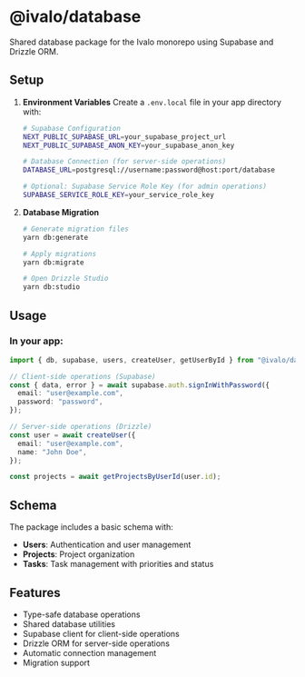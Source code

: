 # @ivalo/database

Shared database package for the Ivalo monorepo using Supabase and Drizzle ORM.

## Setup

1. **Environment Variables**
   Create a `.env.local` file in your app directory with:

   ```bash
   # Supabase Configuration
   NEXT_PUBLIC_SUPABASE_URL=your_supabase_project_url
   NEXT_PUBLIC_SUPABASE_ANON_KEY=your_supabase_anon_key

   # Database Connection (for server-side operations)
   DATABASE_URL=postgresql://username:password@host:port/database

   # Optional: Supabase Service Role Key (for admin operations)
   SUPABASE_SERVICE_ROLE_KEY=your_service_role_key
   ```

2. **Database Migration**

   ```bash
   # Generate migration files
   yarn db:generate

   # Apply migrations
   yarn db:migrate

   # Open Drizzle Studio
   yarn db:studio
   ```

## Usage

### In your app:

```typescript
import { db, supabase, users, createUser, getUserById } from "@ivalo/database";

// Client-side operations (Supabase)
const { data, error } = await supabase.auth.signInWithPassword({
  email: "user@example.com",
  password: "password",
});

// Server-side operations (Drizzle)
const user = await createUser({
  email: "user@example.com",
  name: "John Doe",
});

const projects = await getProjectsByUserId(user.id);
```

## Schema

The package includes a basic schema with:

- **Users**: Authentication and user management
- **Projects**: Project organization
- **Tasks**: Task management with priorities and status

## Features

- Type-safe database operations
- Shared database utilities
- Supabase client for client-side operations
- Drizzle ORM for server-side operations
- Automatic connection management
- Migration support
